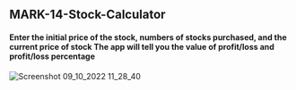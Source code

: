 <h2>MARK-14-Stock-Calculator</h2>


<h4>Enter the initial price of the stock, numbers of stocks purchased, and the current price of stock
The app will tell you the value of profit/loss and profit/loss percentage </h4>


![Screenshot 09_10_2022 11_28_40](https://user-images.githubusercontent.com/109124944/194773460-27a404b9-883d-426d-aad3-152edb617c28.png)
